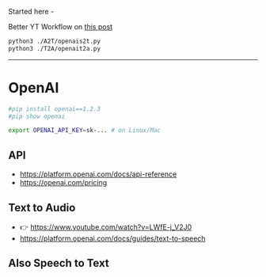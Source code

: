 Started here - 


Better YT Workflow on [this post](https://jalcocert.github.io/JAlcocerT/my-youtube-ai-workflow/)


```sh
python3 ./A2T/openais2t.py
python3 ./T2A/openait2a.py
```

---

# OpenAI

```sh
#pip install openai==1.2.3
#pip show openai
```

```sh
export OPENAI_API_KEY=sk-... # on Linux/Mac
```

## API

* <https://platform.openai.com/docs/api-reference>
* <https://openai.com/pricing>

## Text to Audio

* 👉 <https://www.youtube.com/watch?v=LWfE-j_V2J0>
* <https://platform.openai.com/docs/guides/text-to-speech>

## Also Speech to Text
